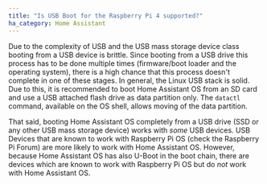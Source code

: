 ```yaml
---
title: "Is USB Boot for the Raspberry Pi 4 supported?"
ha_category: Home Assistant
---
```


Due to the complexity of USB and the USB mass storage device class booting from a USB device is brittle. Since booting from a USB drive this process has to be done multiple times (firmware/boot loader and the operating system), there is a high chance that this process doesn't complete in one of these stages. In general, the Linux USB stack is solid. Due to this, it is recommended to boot Home Assistant OS from an SD card and use a USB attached flash drive as data partition only. The `datactl` command, available on the OS shell, allows moving of the data partition.

That said, booting Home Assistant OS completely from a USB drive (SSD or any other USB mass storage device) works with *some* USB devices. USB Devices that are known to work with Raspberry Pi OS (check the Raspberry Pi Forum) are more likely to work with Home Assistant OS. However, because Home Assistant OS has also U-Boot in the boot chain, there are devices which are known to work with Raspberry Pi OS but do *not* work with Home Assistant OS.
